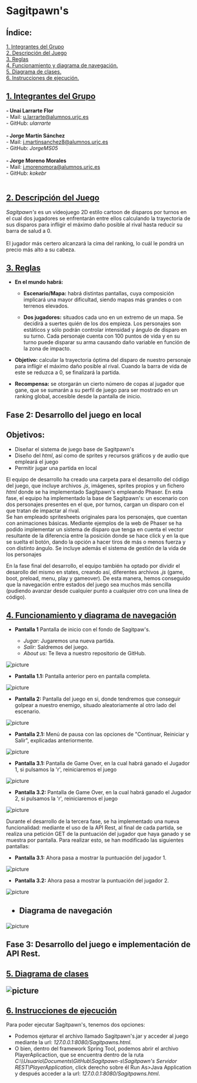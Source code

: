 # Sagitpawn's


  ## Índice: 
<a href="#grupos">1. Integrantes del Grupo</a><br>
<a href="#desc">2. Descripción del Juego</a><br>
<a href="#reglas">3. Reglas</a><br>
<a href="#diagrama">4. Funcionamiento y diagrama de navegación.</a><br>
<a href="#diagramaclases">5. Diagrama de clases.</a><br>
<a href="#instrucciones">6. Instrucciones de ejecución.</a><br>

<div id="grupos">
        <h2>
            <a href="#TOC">1. Integrantes del Grupo</a>
        </h2>
        <p>
            <strong>- Unai Larrarte Flor</strong><br>    
            - Mail: <a href="mailto:u.larrarte@alumnos.urjc.es">u.larrarte@alumnos.urjc.es</a><br>
          - GitHub: <i>ularrarte</i> <br><br>
            <strong>- Jorge Martín Sánchez </strong><br>
            - Mail: <a href="mailto:j.martinsanchez8@alumnos.urjc.es">j.martinsanchez8@alumnos.urjc.es</a><br>
          - GitHub: <i>JorgeMS05</i><br><br>
            <strong>- Jorge Moreno Morales</strong><br>    
            - Mail: <a href="mailto:j.morenomora@alumnos.urjc.es">j.morenomora@alumnos.urjc.es</a><br>
          - GitHub: <i>kokebr</i><br><br>
   </p>
 </div>
 
 <div id="desc">
        <h2>
            <a href="#TOC">2. Descripción del Juego</a>
        </h2>
        <p>
          <i>Sagitpawn's</i> es un videojuego 2D estilo cartoon de disparos por turnos en el cual dos jugadores se enfrentarán entre ellos calculando la trayectoria de sus disparos para infligir el máximo daño posible al rival hasta reducir su barra de salud a 0. 
          <br><br>
          El jugador más certero alcanzará la cima del ranking, lo cuál le pondrá un precio más alto a su cabeza.
   </p>
 </div>
 
 <div id="reglas">
        <h2>
            <a href="#TOC">3. Reglas</a>
        </h2>
  
  <ul>  
    <li><p><strong>En el mundo habrá:</strong></p>
     <ul>
       <li> <p><strong>Escenario/Mapa:</strong> habrá distintas pantallas, cuya composición implicará una mayor dificultad, siendo mapas más grandes o con terrenos elevados.</p>
       </li>
      <li><p><strong>Dos jugadores:</strong> situados cada uno en un extremo de un mapa. Se decidirá a suertes quién de los dos empieza. Los personajes son estáticos y sólo podrán controlar intensidad y ángulo de disparo en su turno. Cada personaje cuenta con 100 puntos de vida y en su turno puede disparar su arma causando daño variable en función de la zona de impacto.</p>
      </li>    
    </ul>
    </li>
   <li><p><strong>Objetivo:</strong> calcular la trayectoria óptima del disparo de nuestro personaje para infligir el máximo daño posible al rival. Cuando la barra de vida de este se reduzca a 0, se finalizará la partida.</p>
   </li>
  <li><p><strong>Recompensa:</strong> se otorgarán un cierto número de copas al jugador que gane, que se sumarán a su perfil de juego para ser mostrado en un ranking global, accesible desde la pantalla de inicio. </p>
  </li>
 </ul>
  
</div>

## Fase 2: Desarrollo del juego en local
<div id="fase2"> 
  <h2>Objetivos:</h2>
  <ul>
    <li>Diseñar el sistema de juego base de Sagitpawn's</li>
    <li>Diseño del <i>html</i>, así como de sprites y recursos gráficos y de audio que empleará el juego</li>
    <li>Permitir jugar una partida en local</li>
  </ul>
  <p id="cambios">El equipo de desarrollo ha creado una carpeta para el desarrollo del código del juego, que incluye archivos <i>.js</i>, imágenes, sprites propios y un fichero <i>html</i> donde se ha implementado Sagitpawn's empleando Phaser. En esta fase, el equipo ha implementado la base de Sagitpawn's: un escenario con dos personajes presentes en el que, por turnos, cargan un disparo con el que tratan de impactar al rival.<br> Se han empleado spritesheets originales para los personajes, que cuentan con animaciones básicas. Mediante ejemplos de la web de Phaser se ha podido implementar un sistema de disparo que tenga en cuenta el vector resultante de la diferencia entre la posición donde se hace click y en la que se suelta el botón, dando la opción a hacer tiros de más o menos fuerza y con distinto ángulo. Se incluye además el sistema de gestión de la vida de los personajes</p>
  <p> En la fase final del desarrollo, el equipo también ha optado por dividir el desarollo del mismo en states, creando así, diferentes archivos <i>.js</i> (game, boot, preload, menu, play y gameover). De esta manera, hemos conseguido que la navegación entre estados del juego sea muchos más sencilla (pudiendo avanzar desde cualquier punto a cualquier otro con una línea de código).</p>
</div>

<div id="diagrama">
<h2>
  <a href="#TOC">4. Funcionamiento y diagrama de navegación</a>
</h2>
  <ul>
  <p><strong>
    <li>Pantalla 1</strong> Pantalla de inicio con el fondo de Sagitpaw's.</li>
    <ul>
      <li><i>Jugar:</i> Jugaremos una nueva partida.</li>
      <li><i>Salir:</i> Saldremos del juego.</li>
      <li><i>About us:</i> Te lleva a nuestro repositorio de GitHub.</li> 
  </ul> 
  </ul></p>
  
![picture](https://i.imgur.com/PpIhuzS.jpg)
  
  <p><ul><li> <strong>Pantalla 1.1: </strong> Pantalla anterior pero en pantalla completa.</ul></li></p>
  
  ![picture](https://i.imgur.com/Vqp9d5y.jpg)

  <p><ul><li><strong>Pantalla 2: </strong> Pantalla del juego en si, donde tendremos que conseguir golpear a nuestro enemigo, situado aleatoriamente al otro lado del escenario.</ul></li></p>
  
![picture](https://i.imgur.com/LvZehZQ.png)
  
  <p><ul><li><strong>Pantalla 2.1: </strong> Menú de pausa con las opciones de "Continuar, Reiniciar y Salir", explicadas anteriormente.</ul></li></p>
  
![picture](https://i.imgur.com/yL56hUn.jpg)
  
  <p><ul><li><strong>Pantalla 3.1: </strong> Pantalla de Game Over, en la cual habrá ganado el Jugador 1, si pulsamos la 'r', reiniciaremos el juego</ul></li></p>
  
![picture](https://i.imgur.com/a2gbfkM.png)
  
  <p><ul><li><strong>Pantalla 3.2: </strong> Pantalla de Game Over, en la cual habrá ganado el Jugador 2, si pulsamos la 'r', reiniciaremos el juego</ul></li></p>
  
 
![picture](https://i.imgur.com/S3MsM7h.png)

 <p> Durante el desarrollo de la tercera fase, se ha implementado una nueva funcionalidad: mediante el uso de la API Rest, al final de cada partida, se realiza una petición GET de la puntuación del jugador que haya ganado y se muestra por pantalla. Para realizar esto, se han modificado las siguientes pantallas:
 <p>
   
<p><ul><li><strong>Pantalla 3.1:</strong> Ahora pasa a mostrar la puntuación del jugador 1. </ul></li></p>
  
![picture](https://i.imgur.com/ZyNsLp9.png)

<p><ul><li><strong>Pantalla 3.2:</strong> Ahora pasa a mostrar la puntuación del jugador 2. </ul></li></p>

![picture](https://i.imgur.com/ViUAJpT.png)
    
  
<h2> <ul><li> Diagrama de navegación </li> </ul> </h2>

![picture](https://i.imgur.com/EFgRRoq.png)

</div>

## Fase 3: Desarrollo del juego e implementación de API Rest.
<div id="diagramaclases">
  <h2>
  <a href="#TOC">5. Diagrama de clases</a>
    
![picture](https://i.imgur.com/wJ4wtSR.png)
    
</h2>
</div>

<div id="instrucciones">
  <h2>
  <a href="#TOC">6. Instrucciones de ejecución</a>
</h2>
  <p>
    Para poder ejecutar Sagitpawn's, tenemos dos opciones:
  <ul>
    <li>Podemos ejeturar el archivo llamado Sagitpawn's.jar y acceder al juego mediante la url: <i>127.0.0.1:8080/Sagitpawns.html</i>.</li>
    <li>O bien, dentro del framework Spring Tool, podemos abrir el archivo PlayerAplicaction, que se encuentra dentro de la ruta <i>C:\\Usuario\Documents\GitHub\Sagitpawn-s\Sagitpawn's Servidor REST\PlayerApplication</i>, click derecho sobre él Run As>Java Application y después acceder a la url: <i>127.0.0.1:8080/Sagitpawns.html</i>.</li>
  </ul>
  </p>
</div>

